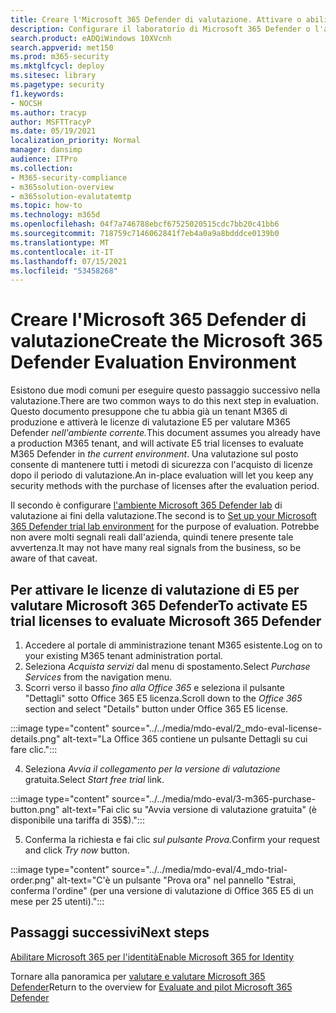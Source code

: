 ```yaml
---
title: Creare l'Microsoft 365 Defender di valutazione. Attivare o abilitare le licenze di valutazione e passare a Microsoft Defender for Identity (MDI).
description: Configurare il laboratorio di Microsoft 365 Defender o l'ambiente pilota attivando le licenze di valutazione. Configura quindi Microsoft Defender for Identity (MDI) e tutte le altre valutazioni M365D.
search.product: eADQiWindows 10XVcnh
search.appverid: met150
ms.prod: m365-security
ms.mktglfcycl: deploy
ms.sitesec: library
ms.pagetype: security
f1.keywords:
- NOCSH
ms.author: tracyp
author: MSFTTracyP
ms.date: 05/19/2021
localization_priority: Normal
manager: dansimp
audience: ITPro
ms.collection:
- M365-security-compliance
- m365solution-overview
- m365solution-evalutatemtp
ms.topic: how-to
ms.technology: m365d
ms.openlocfilehash: 04f7a746788ebcf67525020515cdc7bb20c41bb6
ms.sourcegitcommit: 718759c7146062841f7eb4a0a9a8bdddce0139b0
ms.translationtype: MT
ms.contentlocale: it-IT
ms.lasthandoff: 07/15/2021
ms.locfileid: "53458268"
---
```

# <a name="create-the-microsoft-365-defender-evaluation-environment"></a><span data-ttu-id="2a167-105">Creare l'Microsoft 365 Defender di valutazione</span><span class="sxs-lookup"><span data-stu-id="2a167-105">Create the Microsoft 365 Defender Evaluation Environment</span></span>

<span data-ttu-id="2a167-106">Esistono due modi comuni per eseguire questo passaggio successivo nella valutazione.</span><span class="sxs-lookup"><span data-stu-id="2a167-106">There are two common ways to do this next step in evaluation.</span></span> <span data-ttu-id="2a167-107">Questo documento presuppone che tu abbia già un tenant M365 di produzione e attiverà le licenze di valutazione E5 per valutare M365 Defender *nell'ambiente corrente.*</span><span class="sxs-lookup"><span data-stu-id="2a167-107">This document assumes you already have a production M365 tenant, and will activate E5 trial licenses to evaluate M365 Defender in *the current environment*.</span></span> <span data-ttu-id="2a167-108">Una valutazione sul posto consente di mantenere tutti i metodi di sicurezza con l'acquisto di licenze dopo il periodo di valutazione.</span><span class="sxs-lookup"><span data-stu-id="2a167-108">An in-place evaluation will let you keep any security methods with the purchase of licenses after the evaluation period.</span></span>

<span data-ttu-id="2a167-109">Il secondo è configurare [l'ambiente Microsoft 365 Defender lab](setup-m365deval.md) di valutazione ai fini della valutazione.</span><span class="sxs-lookup"><span data-stu-id="2a167-109">The second is to  [Set up your Microsoft 365 Defender trial lab environment](setup-m365deval.md) for the purpose of evaluation.</span></span> <span data-ttu-id="2a167-110">Potrebbe non avere molti segnali reali dall'azienda, quindi tenere presente tale avvertenza.</span><span class="sxs-lookup"><span data-stu-id="2a167-110">It may not have many real signals from the business, so be aware of that caveat.</span></span>

## <a name="to-activate-e5-trial-licenses-to-evaluate-microsoft-365-defender"></a><span data-ttu-id="2a167-111">Per attivare le licenze di valutazione di E5 per valutare Microsoft 365 Defender</span><span class="sxs-lookup"><span data-stu-id="2a167-111">To activate E5 trial licenses to evaluate Microsoft 365 Defender</span></span> 
1. <span data-ttu-id="2a167-112">Accedere al portale di amministrazione tenant M365 esistente.</span><span class="sxs-lookup"><span data-stu-id="2a167-112">Log on to your existing M365 tenant administration portal.</span></span>
2. <span data-ttu-id="2a167-113">Seleziona *Acquista servizi* dal menu di spostamento.</span><span class="sxs-lookup"><span data-stu-id="2a167-113">Select *Purchase Services* from the navigation menu.</span></span>
3. <span data-ttu-id="2a167-114">Scorri verso il basso *fino alla Office 365* e seleziona il pulsante "Dettagli" sotto Office 365 E5 licenza.</span><span class="sxs-lookup"><span data-stu-id="2a167-114">Scroll down to the *Office 365* section and select "Details" button under Office 365 E5 license.</span></span>

:::image type="content" source="../../media/mdo-eval/2_mdo-eval-license-details.png" alt-text="La Office 365 contiene un pulsante Dettagli su cui fare clic.":::

4. <span data-ttu-id="2a167-116">Seleziona *Avvia il collegamento per la versione di valutazione* gratuita.</span><span class="sxs-lookup"><span data-stu-id="2a167-116">Select *Start free trial* link.</span></span>

:::image type="content" source="../../media/mdo-eval/3-m365-purchase-button.png" alt-text="Fai clic su &quot;Avvia versione di valutazione gratuita&quot; (è disponibile una tariffa di 35$).":::

5. <span data-ttu-id="2a167-118">Conferma la richiesta e fai clic *sul pulsante Prova.*</span><span class="sxs-lookup"><span data-stu-id="2a167-118">Confirm your request and click *Try now* button.</span></span>

:::image type="content" source="../../media/mdo-eval/4_mdo-trial-order.png" alt-text="C'è un pulsante &quot;Prova ora&quot; nel pannello &quot;Estrai, conferma l'ordine&quot; (per una versione di valutazione di Office 365 E5 di un mese per 25 utenti).":::

## <a name="next-steps"></a><span data-ttu-id="2a167-120">Passaggi successivi</span><span class="sxs-lookup"><span data-stu-id="2a167-120">Next steps</span></span>
[<span data-ttu-id="2a167-121">Abilitare Microsoft 365 per l'identità</span><span class="sxs-lookup"><span data-stu-id="2a167-121">Enable Microsoft 365 for Identity</span></span>](eval-defender-identity-overview.md)

<span data-ttu-id="2a167-122">Tornare alla panoramica per [valutare e valutare Microsoft 365 Defender](eval-overview.md)</span><span class="sxs-lookup"><span data-stu-id="2a167-122">Return to the overview for [Evaluate and pilot Microsoft 365 Defender](eval-overview.md)</span></span>